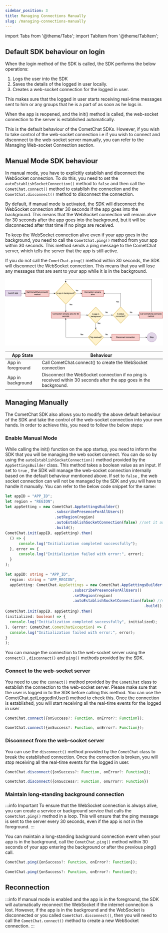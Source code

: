 ```yaml
---
sidebar_position: 3
title: Managing Connections Manually
slug: /managing-connections-manually
---
```


import Tabs from '@theme/Tabs';
import TabItem from '@theme/TabItem';

## Default SDK behaviour on login

When the login method of the SDK is called, the SDK performs the below operations:

1. Logs the user into the SDK
2. Saves the details of the logged in user locally.
3. Creates a web-socket connection for the logged in user.

This makes sure that the logged in user starts receiving real-time messages sent to him or any groups that he is a part of as soon as he logs in.

When the app is reopened, and the init() method is called, the web-socket connection to the server is established automatically.

This is the default behaviour of the CometChat SDKs. However, if you wish to take control of the web-socket connection i.e if you wish to connect and disconnect to the web-socket server manually, you can refer to the Managing Web-socket Connection section.

## Manual Mode SDK behaviour

In manual mode, you have to explicitly establish and disconnect the WebSocket connection. To do this, you need to set the `autoEstablishSocketConnection()` method to `false` and then call the `CometChat.connect()` method to establish the connection and the `CometChat.disconnect()` method to disconnect the connection.

By default, if manual mode is activated, the SDK will disconnect the WebSocket connection after 30 seconds if the app goes into the background. This means that the WebSocket connection will remain alive for 30 seconds after the app goes into the background, but it will be disconnected after that time if no pings are received.

To keep the WebSocket connection alive even if your app goes in the background, you need to call the `CometChat.ping()` method from your app within 30 seconds. This method sends a ping message to the CometChat server, which tells the server that the app is still active.

If you do not call the `CometChat.ping()` method within 30 seconds, the SDK will disconnect the WebSocket connection. This means that you will lose any messages that are sent to your app while it is in the background.


![](./asset/t1mk6nfkkpy7fipuzeupl1oognnhmjuw3vdivlhg0t8turw7okuiwenncydrc83q.png)



| App State | Behaviour | 
| ---- | ---- | 
| App in foreground | Call CometChat.connect() to create the WebSocket connection | 
| App in background | Disconnect the WebSocket connection if no ping is received within 30 seconds after the app goes in the background. | 



## Managing Manually

The CometChat SDK also allows you to modify the above default behaviour of the SDK and take the control of the web-socket connection into your own hands.
In order to achieve this, you need to follow the below steps:

### Enable Manual Mode

While calling the init()  function on the app startup, you need to inform the SDK that you will be managing the web socket connect. You can do so by using the `autoEstablishSocketConnection()`  method provided by the `AppSettingsBuilder` class. This method takes a boolean value as an input. If set to `true` , the SDK will manage the web-socket connection internally based on the default behaviour mentioned above. If set to `false` , the web socket connection can will not be managed by the SDK and you will have to handle it manually. You can refer to the below code snippet for the same:


<Tabs>
<TabItem value="Javascript" label="Javascript">

  ```javascript
let appID = "APP_ID";
let region = "REGION";
let appSetting = new CometChat.AppSettingsBuilder()
                        .subscribePresenceForAllUsers()
                        .setRegion(region)
                        .autoEstablishSocketConnection(false) //set it as false for manual mode
                        .build();
CometChat.init(appID, appSetting).then(
	() => {
		console.log("Initialization completed successfully");
	}, error => {
		console.log("Initialization failed with error:", error);
	}
);
  ```
</TabItem>
<TabItem value="Typescript" label="Typescript">

  ```typescript
let appID: string = "APP_ID",
    region: string = "APP_REGION",
    appSetting: CometChat.AppSettings = new CometChat.AppSettingsBuilder()
                                .subscribePresenceForAllUsers()
                                .setRegion(region)
                                .autoEstablishSocketConnection(false) //set it as false for manual mode
																.build();
CometChat.init(appID, appSetting).then(
  (initialized: boolean) => {
    console.log("Initialization completed successfully", initialized);
  }, (error: CometChat.CometChatException) => {
    console.log("Initialization failed with error:", error);
  }
); 
  ```
</TabItem>
</Tabs>



You can manage the connection to the web-socket server using the `connect()` , `disconnect()` and `ping()` methods provided by the SDK.

### Connect to the web-socket server

You need to use the `connect()`  method provided by the `CometChat`  class to establish the connection to the web-socket server. Please make sure that the user is logged in to the SDK before calling this method. You can use the CometChat.getLoggedInUser() method to check this. Once the connection is established, you will start receiving all the real-time events for the logged in user

<Tabs>
<TabItem value="Javascript" label="Javascript">

  ```javascript
CometChat.connect({onSuccess?: Function, onError?: Function});   
  ```
</TabItem>
<TabItem value="Typescript" label="Typescript">

  ```typescript
CometChat.connect({onSuccess?: Function, onError?: Function});
  ```
</TabItem>
</Tabs>




### Disconnect from the web-socket server

You can use the `disconnect()`  method provided by the `CometChat` class to break the established connection. Once the connection is broken, you will stop receiving all the real-time events for the logged in user.

<Tabs>
<TabItem value="Javascript" label="Javascript">

  ```javascript
CometChat.disconnect({onSuccess?: Function, onError?: Function});
  ```
</TabItem>
<TabItem value="Typescript" label="Typescript">

  ```typescript
CometChat.disconnect({onSuccess?: Function, onError?: Function})
  ```
</TabItem>
</Tabs>



### Maintain long-standing background connection


:::info Important
 To ensure that the WebSocket connection is always alive, you can create a service or background service that calls the `CometChat.ping()` method in a loop. This will ensure that the ping message is sent to the server every 30 seconds, even if the app is not in the foreground.
:::

You can maintain a long-standing background connection event when your app is in the background, call the `CometChat.ping()` method within 30 seconds of your app entering the background or after the previous ping() call.


<Tabs>
<TabItem value="Javascript" label="Javascript">

  ```javascript
CometChat.ping({onSuccess?: Function, onError?: Function});
  ```
</TabItem>
<TabItem value="Typescript" label="Typescript">

  ```typescript
CometChat.ping({onSuccess?: Function, onError?: Function});
  ```
</TabItem>
</Tabs>





## Reconnection


:::info
 If manual mode is enabled and the app is in the foreground, the SDK will automatically reconnect the WebSocket if the internet connection is lost. However, if the app is in the background and the WebSocket is disconnected or you called `CometChat.disconnect()`, then you will need to call the `CometChat.connect()` method to create a new WebSocket connection.
:::

